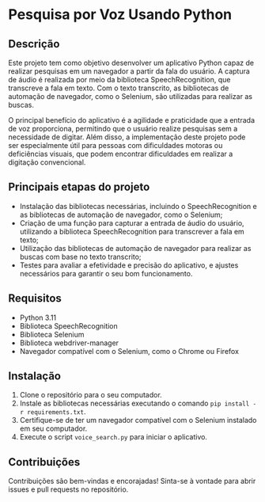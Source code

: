 # Pesquisa por Voz Usando Python

## Descrição

Este projeto tem como objetivo desenvolver um aplicativo Python capaz de realizar pesquisas em um navegador a partir da fala do usuário. A captura de áudio é realizada por meio da biblioteca SpeechRecognition, que transcreve a fala em texto. Com o texto transcrito, as bibliotecas de automação de navegador, como o Selenium, são utilizadas para realizar as buscas.

O principal benefício do aplicativo é a agilidade e praticidade que a entrada de voz proporciona, permitindo que o usuário realize pesquisas sem a necessidade de digitar. Além disso, a implementação deste projeto pode ser especialmente útil para pessoas com dificuldades motoras ou deficiências visuais, que podem encontrar dificuldades em realizar a digitação convencional.

## Principais etapas do projeto

- Instalação das bibliotecas necessárias, incluindo o SpeechRecognition e as bibliotecas de automação de navegador, como o Selenium;
- Criação de uma função para capturar a entrada de áudio do usuário, utilizando a biblioteca SpeechRecognition para transcrever a fala em texto;
- Utilização das bibliotecas de automação de navegador para realizar as buscas com base no texto transcrito;
- Testes para avaliar a efetividade e precisão do aplicativo, e ajustes necessários para garantir o seu bom funcionamento.

## Requisitos

- Python 3.11
- Biblioteca SpeechRecognition
- Biblioteca Selenium
- Biblioteca webdriver-manager
- Navegador compatível com o Selenium, como o Chrome ou Firefox

## Instalação

1. Clone o repositório para o seu computador.
2. Instale as bibliotecas necessárias executando o comando `pip install -r requirements.txt`.
3. Certifique-se de ter um navegador compatível com o Selenium instalado em seu computador.
4. Execute o script `voice_search.py` para iniciar o aplicativo.


## Contribuições

Contribuições são bem-vindas e encorajadas! Sinta-se à vontade para abrir issues e pull requests no repositório.
